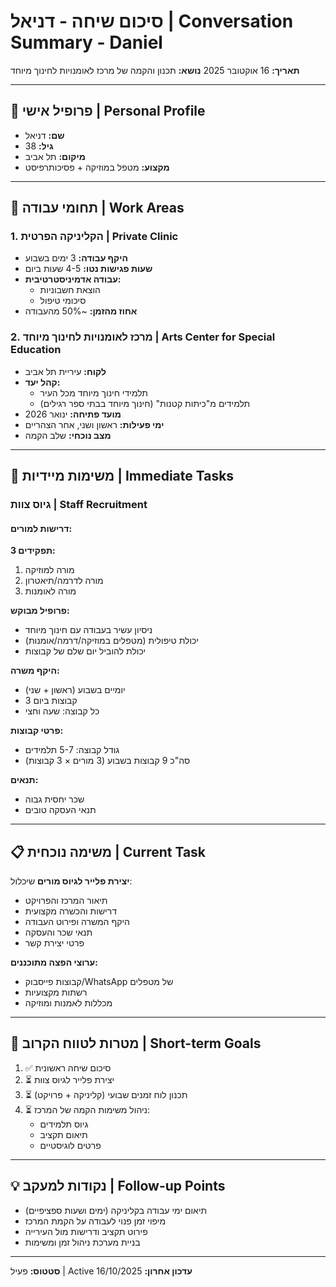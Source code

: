 # סיכום שיחה - דניאל | Conversation Summary - Daniel

**תאריך:** 16 אוקטובר 2025
**נושא:** תכנון והקמה של מרכז לאומנויות לחינוך מיוחד

---

## 👤 פרופיל אישי | Personal Profile

- **שם:** דניאל
- **גיל:** 38
- **מיקום:** תל אביב
- **מקצוע:** מטפל במוזיקה + פסיכותרפיסט

---

## 💼 תחומי עבודה | Work Areas

### 1. הקליניקה הפרטית | Private Clinic
- **היקף עבודה:** 3 ימים בשבוע
- **שעות פגישות נטו:** 4-5 שעות ביום
- **עבודה אדמיניסטרטיבית:**
  - הוצאת חשבוניות
  - סיכומי טיפול
- **אחוז מהזמן:** ~50% מהעבודה

### 2. מרכז לאומנויות לחינוך מיוחד | Arts Center for Special Education
- **לקוח:** עיריית תל אביב
- **קהל יעד:**
  - תלמידי חינוך מיוחד מכל העיר
  - תלמידים מ"כיתות קטנות" (חינוך מיוחד בבתי ספר רגילים)
- **מועד פתיחה:** ינואר 2026
- **ימי פעילות:** ראשון ושני, אחר הצהריים
- **מצב נוכחי:** שלב הקמה

---

## 🎯 משימות מיידיות | Immediate Tasks

### גיוס צוות | Staff Recruitment

#### דרישות למורים:
**3 תפקידים:**
1. מורה למוזיקה
2. מורה לדרמה/תיאטרון
3. מורה לאומנות

**פרופיל מבוקש:**
- ניסיון עשיר בעבודה עם חינוך מיוחד
- יכולת טיפולית (מטפלים במוזיקה/דרמה/אומנות)
- יכולת להוביל יום שלם של קבוצות

**היקף משרה:**
- יומיים בשבוע (ראשון + שני)
- 3 קבוצות ביום
- כל קבוצה: שעה וחצי

**פרטי קבוצות:**
- גודל קבוצה: 5-7 תלמידים
- סה"כ 9 קבוצות בשבוע (3 מורים × 3 קבוצות)

**תנאים:**
- שכר יחסית גבוה
- תנאי העסקה טובים

---

## 📋 משימה נוכחית | Current Task

**יצירת פלייר לגיוס מורים** שיכלול:
- תיאור המרכז והפרויקט
- דרישות והכשרה מקצועית
- היקף המשרה ופירוט העבודה
- תנאי שכר והעסקה
- פרטי יצירת קשר

**ערוצי הפצה מתוכננים:**
- קבוצות פייסבוק/WhatsApp של מטפלים
- רשתות מקצועיות
- מכללות לאמנות ומוזיקה

---

## 🎯 מטרות לטווח הקרוב | Short-term Goals

1. ✅ סיכום שיחה ראשונית
2. ⏳ יצירת פלייר לגיוס צוות
3. ⏳ תכנון לוח זמנים שבועי (קליניקה + פרויקט)
4. ⏳ ניהול משימות הקמה של המרכז:
   - גיוס תלמידים
   - תיאום תקציב
   - פרטים לוגיסטיים

---

## 💡 נקודות למעקב | Follow-up Points

- תיאום ימי עבודה בקליניקה (ימים ושעות ספציפיים)
- מיפוי זמן פנוי לעבודה על הקמת המרכז
- פירוט תקציב ודרישות מול העירייה
- בניית מערכת ניהול זמן ומשימות

---

**סטטוס:** פעיל | Active
**עדכון אחרון:** 16/10/2025
